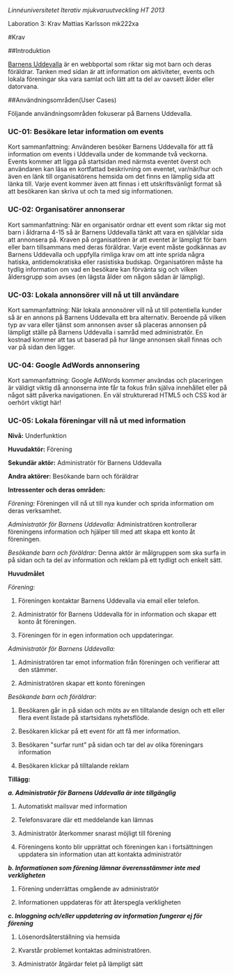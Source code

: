 *Linnéuniversitetet*
*Iterativ mjukvaruutveckling*
*HT 2013*

Laboration 3: Krav
Mattias Karlsson
mk222xa

#Krav

##Introduktion

[Barnens Uddevalla](https://github.com/mk222xa/Uppgift-234/blob/master/Vision.md) är en webbportal som riktar sig mot barn och deras föräldrar. Tanken med sidan är att information om aktiviteter, events och lokala föreningar ska vara samlat och lätt att ta del av oavsett ålder eller datorvana. 

##Användningsområden(User Cases)

Följande användningsområden fokuserar på Barnens Uddevalla.

### UC-01: Besökare letar information om events

Kort sammanfattning: Använderen besöker Barnens Uddevalla för att få information om events i Uddevalla under de kommande två veckorna. Events kommer att ligga på startsidan med närmsta eventet överst och användaren kan läsa en kortfattad beskrivning om eventet, var/när/hur och även en länk till organisatörens hemsida om det finns en lämplig sida att länka till. Varje event kommer även att finnas i ett utskriftsvänligt format så att besökaren kan skriva ut och ta med sig informationen. 

### UC-02: Organisatörer annonserar

Kort sammanfattning: När en organisatör ordnar ett event som riktar sig mot barn i åldrarna 4-15 så är Barnens Uddevalla tänkt att vara en självklar sida att annonsera på. Kraven på organisatören är att eventet är lämpligt för barn eller barn tillsammans med deras föräldrar. Varje event måste godkännas av Barnens Uddevalla och uppfylla rimliga krav om att inte sprida några hatiska, antidemokratiska eller rasistiska budskap. Organisatören måste ha tydlig information om vad en besökare kan förvänta sig och vilken åldersgrupp som avses (en lägsta ålder om någon sådan är lämplig). 

### UC-03: Lokala annonsörer vill nå ut till användare

Kort sammanfattning: När lokala annonsörer vill nå ut till potentiella kunder så är en annons på Barnens Uddevalla ett bra alternativ. Beroende på vilken typ av vara eller tjänst som annonsen avser så placeras annonsen på lämpligt ställe på Barnens Uddevalla i samråd med administratör. En kostnad kommer att tas ut baserad på hur länge annonsen skall finnas och var på sidan den ligger.

### UC-04: Google AdWords annonsering

Kort sammanfattning: Google AdWords kommer användas och placeringen är väldigt viktig då annonserna inte får ta fokus från själva innehållet eller på något sätt påverka navigationen. En väl strukturerad HTML5 och CSS kod är oerhört viktigt här! 

### UC-05: Lokala föreningar vill nå ut med information

**Nivå:** Underfunktion

**Huvudaktör:** Förening

**Sekundär aktör:** Administratör för Barnens Uddevalla

**Andra aktörer:** Besökande barn och föräldrar 

**Intressenter och deras områden:**

_Förening:_
Föreningen vill nå ut till nya kunder och sprida information om deras verksamhet.

_Administratör för Barnens Uddevalla:_
Administratören kontrollerar föreningens information och hjälper till med att skapa ett konto åt föreningen.

_Besökande barn och föräldrar:_
Denna aktör är målgruppen som ska surfa in på sidan och ta del av information och reklam på ett tydligt och enkelt sätt.

**Huvudmålet**

 _Förening:_

1. Föreningen kontaktar Barnens Uddevalla via email eller telefon.

2. Administratör för Barnens Uddevalla för in information och skapar ett konto åt föreningen.

3. Föreningen för in egen information och uppdateringar.

_Administratör för Barnens Uddevalla:_

1. Administratören tar emot information från föreningen och verifierar att den stämmer.

2. Administratören skapar ett konto föreningen

_Besökande barn och föräldrar:_

1. Besökaren går in på sidan och möts av en tilltalande design och ett eller flera event listade på startsidans nyhetsflöde.

2. Besökaren klickar på ett event för att få mer information.

3. Besökaren "surfar runt" på sidan och tar del av olika föreningars information

4. Besökaren klickar på tilltalande reklam

**Tillägg:**

***a. Administratör för Barnens Uddevalla är inte tillgänglig***

1. Automatiskt mailsvar med information

2. Telefonsvarare där ett meddelande kan lämnas

3. Administratör återkommer snarast möjligt till förening

4. Föreningens konto blir upprättat och föreningen kan i fortsättningen uppdatera sin information utan att kontakta administratör

***b. Informationen som förening lämnar överensstämmer inte med verkligheten***

1. Förening underrättas omgående av administratör

2. Informationen uppdateras för att återspegla verkligheten

***c. Inloggning och/eller uppdatering av information fungerar ej för förening***

1. Lösenordsåterställning via hemsida

2. Kvarstår problemet kontaktas administratören.

3. Administratör åtgärdar felet på lämpligt sätt
